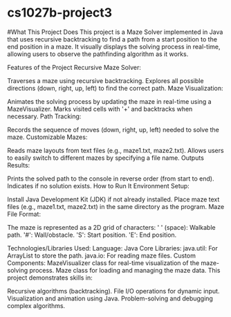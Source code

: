 # cs1027b-project3
#What This Project Does
This project is a Maze Solver implemented in Java that uses recursive backtracking to find a path from a start position to the end position in a maze. It visually displays the solving process in real-time, allowing users to observe the pathfinding algorithm as it works.

Features of the Project
Recursive Maze Solver:

Traverses a maze using recursive backtracking.
Explores all possible directions (down, right, up, left) to find the correct path.
Maze Visualization:

Animates the solving process by updating the maze in real-time using a MazeVisualizer.
Marks visited cells with '+' and backtracks when necessary.
Path Tracking:

Records the sequence of moves (down, right, up, left) needed to solve the maze.
Customizable Mazes:

Reads maze layouts from text files (e.g., maze1.txt, maze2.txt).
Allows users to easily switch to different mazes by specifying a file name.
Outputs Results:

Prints the solved path to the console in reverse order (from start to end).
Indicates if no solution exists.
How to Run It
Environment Setup:

Install Java Development Kit (JDK) if not already installed.
Place maze text files (e.g., maze1.txt, maze2.txt) in the same directory as the program.
Maze File Format:

The maze is represented as a 2D grid of characters:
' ' (space): Walkable path.
'#': Wall/obstacle.
'S': Start position.
'E': End position.

Technologies/Libraries Used:
Language: Java
Core Libraries:
java.util: For ArrayList to store the path.
java.io: For reading maze files.
Custom Components:
MazeVisualizer class for real-time visualization of the maze-solving process.
Maze class for loading and managing the maze data.
This project demonstrates skills in:

Recursive algorithms (backtracking).
File I/O operations for dynamic input.
Visualization and animation using Java.
Problem-solving and debugging complex algorithms.
